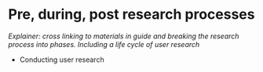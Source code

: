 # Pre, during, post research processes 
_Explainer: cross linking to materials in guide and breaking the research process into phases. Including a life cycle of user research_
* Conducting user research 
